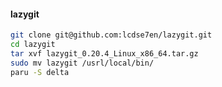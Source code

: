 #### lazygit
```sh
git clone git@github.com:lcdse7en/lazygit.git
cd lazygit
tar xvf lazygit_0.20.4_Linux_x86_64.tar.gz
sudo mv lazygit /usrl/local/bin/
paru -S delta
```




